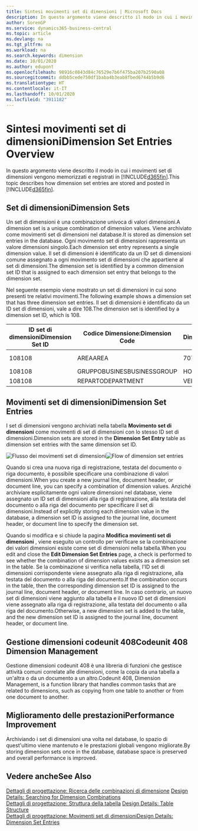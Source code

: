 ```yaml
---
title: Sintesi movimenti set di dimensioni | Microsoft Docs
description: In questo argomento viene descritto il modo in cui i movimenti set di dimensioni vengono memorizzati e registrati in Dynamcis 365.
author: SorenGP
ms.service: dynamics365-business-central
ms.topic: article
ms.devlang: na
ms.tgt_pltfrm: na
ms.workload: na
ms.search.keywords: dimension
ms.date: 10/01/2020
ms.author: edupont
ms.openlocfilehash: 98916c0843d84c76529e7b6f475ba207b2590a08
ms.sourcegitcommit: ddbb5cede750df1baba4b3eab8fbed6744b5b9d6
ms.translationtype: HT
ms.contentlocale: it-IT
ms.lasthandoff: 10/01/2020
ms.locfileid: "3911182"
---
```

# <a name="dimension-set-entries-overview"></a><span data-ttu-id="ca40b-103">Sintesi movimenti set di dimensioni</span><span class="sxs-lookup"><span data-stu-id="ca40b-103">Dimension Set Entries Overview</span></span>
<span data-ttu-id="ca40b-104">In questo argomento viene descritto il modo in cui i movimenti set di dimensioni vengono memorizzati e registrati in [!INCLUDE[d365fin](includes/d365fin_md.md)].</span><span class="sxs-lookup"><span data-stu-id="ca40b-104">This topic describes how dimension set entries are stored and posted in [!INCLUDE[d365fin](includes/d365fin_md.md)].</span></span>  

## <a name="dimension-sets"></a><span data-ttu-id="ca40b-105">Set di dimensioni</span><span class="sxs-lookup"><span data-stu-id="ca40b-105">Dimension Sets</span></span>  
<span data-ttu-id="ca40b-106">Un set di dimensioni è una combinazione univoca di valori dimensioni.</span><span class="sxs-lookup"><span data-stu-id="ca40b-106">A dimension set is a unique combination of dimension values.</span></span> <span data-ttu-id="ca40b-107">Viene archiviato come movimenti set di dimensioni nel database.</span><span class="sxs-lookup"><span data-stu-id="ca40b-107">It is stored as dimension set entries in the database.</span></span> <span data-ttu-id="ca40b-108">Ogni movimento set di dimensioni rappresenta un valore dimensioni singolo.</span><span class="sxs-lookup"><span data-stu-id="ca40b-108">Each dimension set entry represents a single dimension value.</span></span> <span data-ttu-id="ca40b-109">Il set di dimensioni è identificato da un ID set di dimensioni comune assegnato a ogni movimento set di dimensioni che appartiene al set di dimensioni.</span><span class="sxs-lookup"><span data-stu-id="ca40b-109">The dimension set is identified by a common dimension set ID that is assigned to each dimension set entry that belongs to the dimension set.</span></span>  

<span data-ttu-id="ca40b-110">Nel seguente esempio viene mostrato un set di dimensioni in cui sono presenti tre relativi movimenti.</span><span class="sxs-lookup"><span data-stu-id="ca40b-110">The following example shows a dimension set that has three dimension set entries.</span></span> <span data-ttu-id="ca40b-111">Il set di dimensioni è identificato da un ID set di dimensioni, vale a dire 108.</span><span class="sxs-lookup"><span data-stu-id="ca40b-111">The dimension set is identified by a dimension set ID, which is 108.</span></span>  

|<span data-ttu-id="ca40b-112">ID set di dimensioni</span><span class="sxs-lookup"><span data-stu-id="ca40b-112">Dimension Set ID</span></span>|<span data-ttu-id="ca40b-113">Codice Dimensione:</span><span class="sxs-lookup"><span data-stu-id="ca40b-113">Dimension Code</span></span>|<span data-ttu-id="ca40b-114">Codice Valore Dimensioni:</span><span class="sxs-lookup"><span data-stu-id="ca40b-114">Dimension Value Code</span></span>|<span data-ttu-id="ca40b-115">Nome valore dimensioni</span><span class="sxs-lookup"><span data-stu-id="ca40b-115">Dimension Value Name</span></span>|  
|----------------------|--------------------|--------------------------|--------------------------|  
|<span data-ttu-id="ca40b-116">108</span><span class="sxs-lookup"><span data-stu-id="ca40b-116">108</span></span>|<span data-ttu-id="ca40b-117">AREA</span><span class="sxs-lookup"><span data-stu-id="ca40b-117">AREA</span></span>|<span data-ttu-id="ca40b-118">70</span><span class="sxs-lookup"><span data-stu-id="ca40b-118">70</span></span>|<span data-ttu-id="ca40b-119">Nord America</span><span class="sxs-lookup"><span data-stu-id="ca40b-119">America North</span></span>|  
|<span data-ttu-id="ca40b-120">108</span><span class="sxs-lookup"><span data-stu-id="ca40b-120">108</span></span>|<span data-ttu-id="ca40b-121">GRUPPOBUSINES</span><span class="sxs-lookup"><span data-stu-id="ca40b-121">BUSINESSGROUP</span></span>|<span data-ttu-id="ca40b-122">HOME</span><span class="sxs-lookup"><span data-stu-id="ca40b-122">HOME</span></span>|<span data-ttu-id="ca40b-123">Home</span><span class="sxs-lookup"><span data-stu-id="ca40b-123">Home</span></span>|  
|<span data-ttu-id="ca40b-124">108</span><span class="sxs-lookup"><span data-stu-id="ca40b-124">108</span></span>|<span data-ttu-id="ca40b-125">REPARTO</span><span class="sxs-lookup"><span data-stu-id="ca40b-125">DEPARTMENT</span></span>|<span data-ttu-id="ca40b-126">VENDITE</span><span class="sxs-lookup"><span data-stu-id="ca40b-126">SALES</span></span>|<span data-ttu-id="ca40b-127">Vendite</span><span class="sxs-lookup"><span data-stu-id="ca40b-127">Sales</span></span>|  

## <a name="dimension-set-entries"></a><span data-ttu-id="ca40b-128">Movimenti set di dimensioni</span><span class="sxs-lookup"><span data-stu-id="ca40b-128">Dimension Set Entries</span></span>  
<span data-ttu-id="ca40b-129">I set di dimensioni vengono archiviati nella tabella **Movimento set di dimensioni** come movimenti di set di dimensioni con lo stesso ID set di dimensioni.</span><span class="sxs-lookup"><span data-stu-id="ca40b-129">Dimension sets are stored in the **Dimension Set Entry** table as dimension set entries with the same dimension set ID.</span></span>  

<span data-ttu-id="ca40b-130">![Flusso dei movimenti set di dimensioni](media/dimensionentrynav7.png "Flusso dei movimenti set di dimensioni")</span><span class="sxs-lookup"><span data-stu-id="ca40b-130">![Flow of dimension set entries](media/dimensionentrynav7.png "Flow of dimension set entries")</span></span>  

<span data-ttu-id="ca40b-131">Quando si crea una nuova riga di registrazione, testata del documento o riga documento, è possibile specificare una combinazione di valori dimensioni.</span><span class="sxs-lookup"><span data-stu-id="ca40b-131">When you create a new journal line, document header, or document line, you can specify a combination of dimension values.</span></span> <span data-ttu-id="ca40b-132">Anziché archiviare esplicitamente ogni valore dimensioni nel database, viene assegnato un ID set di dimensioni alla riga di registrazione, alla testata del documento o alla riga del documento per specificare il set di dimensioni.</span><span class="sxs-lookup"><span data-stu-id="ca40b-132">Instead of explicitly storing each dimension value in the database, a dimension set ID is assigned to the journal line, document header, or document line to specify the dimension set.</span></span>  

<span data-ttu-id="ca40b-133">Quando si modifica e si chiude la pagina **Modifica movimenti set di dimensioni** , viene eseguito un controllo per verificare se la combinazione dei valori dimensioni esiste come set di dimensioni nella tabella.</span><span class="sxs-lookup"><span data-stu-id="ca40b-133">When you edit and close the **Edit Dimension Set Entries** page, a check is performed to see whether the combination of dimension values exists as a dimension set in the table.</span></span> <span data-ttu-id="ca40b-134">Se la combinazione si verifica nella tabella, l'ID set di dimensioni corrispondente viene assegnato alla riga di registrazione, alla testata del documento o alla riga del documento.</span><span class="sxs-lookup"><span data-stu-id="ca40b-134">If the combination occurs in the table, then the corresponding dimension set ID is assigned to the journal line, document header, or document line.</span></span> <span data-ttu-id="ca40b-135">In caso contrario, un nuovo set di dimensioni viene aggiunto alla tabella e il nuovo ID set di dimensioni viene assegnato alla riga di registrazione, alla testata del documento o alla riga del documento.</span><span class="sxs-lookup"><span data-stu-id="ca40b-135">Otherwise, a new dimension set is added to the table, and the new dimension set ID is assigned to the journal line, document header, or document line.</span></span>

## <a name="codeunit-408-dimension-management"></a><span data-ttu-id="ca40b-136">Gestione dimensioni codeunit 408</span><span class="sxs-lookup"><span data-stu-id="ca40b-136">Codeunit 408 Dimension Management</span></span>
<span data-ttu-id="ca40b-137">Gestione dimensioni codeunit 408 è una libreria di funzioni che gestisce attività comuni correlate alle dimensioni, come la copia da una tabella a un'altra o da un documento a un altro.</span><span class="sxs-lookup"><span data-stu-id="ca40b-137">Codeunit 408, Dimension Management, is a function library that handles common tasks that are related to dimensions, such as copying from one table to another or from one document to another.</span></span>

## <a name="performance-improvement"></a><span data-ttu-id="ca40b-138">Miglioramento delle prestazioni</span><span class="sxs-lookup"><span data-stu-id="ca40b-138">Performance Improvement</span></span>  
<span data-ttu-id="ca40b-139">Archiviando i set di dimensioni una volta nel database, lo spazio di quest'ultimo viene mantenuto e le prestazioni globali vengono migliorate.</span><span class="sxs-lookup"><span data-stu-id="ca40b-139">By storing dimension sets once in the database, database space is preserved and overall performance is improved.</span></span>  

## <a name="see-also"></a><span data-ttu-id="ca40b-140">Vedere anche</span><span class="sxs-lookup"><span data-stu-id="ca40b-140">See Also</span></span>  
<span data-ttu-id="ca40b-141">[Dettagli di progettazione: Ricerca delle combinazioni di dimensione](design-details-searching-for-dimension-combinations.md) </span><span class="sxs-lookup"><span data-stu-id="ca40b-141">[Design Details: Searching for Dimension Combinations](design-details-searching-for-dimension-combinations.md) </span></span>  
<span data-ttu-id="ca40b-142">[Dettagli di progettazione: Struttura della tabella](design-details-table-structure.md) </span><span class="sxs-lookup"><span data-stu-id="ca40b-142">[Design Details: Table Structure](design-details-table-structure.md) </span></span>  
[<span data-ttu-id="ca40b-143">Dettagli di progettazione: Movimenti set di dimensioni</span><span class="sxs-lookup"><span data-stu-id="ca40b-143">Design Details: Dimension Set Entries</span></span>](design-details-dimension-set-entries.md)   
